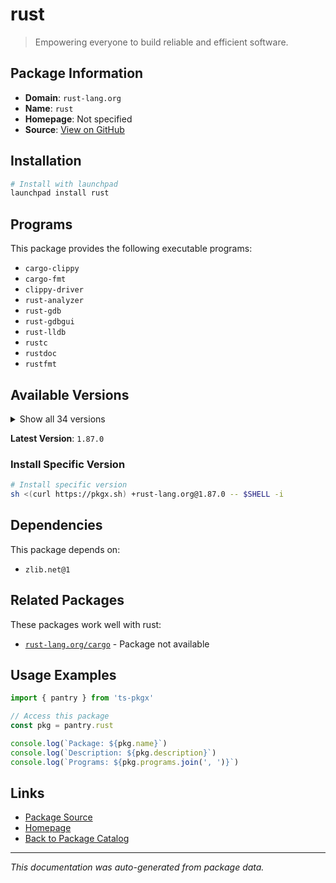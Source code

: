 # rust

> Empowering everyone to build reliable and efficient software.

## Package Information

- **Domain**: `rust-lang.org`
- **Name**: `rust`
- **Homepage**: Not specified
- **Source**: [View on GitHub](https://github.com/pkgxdev/pantry/tree/main/projects/rust-lang.org/package.yml)

## Installation

```bash
# Install with launchpad
launchpad install rust
```

## Programs

This package provides the following executable programs:

- `cargo-clippy`
- `cargo-fmt`
- `clippy-driver`
- `rust-analyzer`
- `rust-gdb`
- `rust-gdbgui`
- `rust-lldb`
- `rustc`
- `rustdoc`
- `rustfmt`

## Available Versions

<details>
<summary>Show all 34 versions</summary>

- `1.87.0`, `1.86.0`, `1.85.1`, `1.85.0`, `1.84.1`
- `1.84.0`, `1.83.0`, `1.82.0`, `1.81.0`, `1.80.1`
- `1.80.0`, `1.79.0`, `1.78.0`, `1.77.2`, `1.77.1`
- `1.77.0`, `1.76.0`, `1.75.0`, `1.74.1`, `1.74.0`
- `1.73.0`, `1.72.1`, `1.72.0`, `1.71.1`, `1.71.0`
- `1.70.0`, `1.69.0`, `1.68.2`, `1.68.1`, `1.68.0`
- `1.67.1`, `1.67.0`, `1.65.0`, `1.64.0`

</details>

**Latest Version**: `1.87.0`

### Install Specific Version

```bash
# Install specific version
sh <(curl https://pkgx.sh) +rust-lang.org@1.87.0 -- $SHELL -i
```

## Dependencies

This package depends on:

- `zlib.net@1`

## Related Packages

These packages work well with rust:

- [`rust-lang.org/cargo`](cargo/index.md) - Package not available

## Usage Examples

```typescript
import { pantry } from 'ts-pkgx'

// Access this package
const pkg = pantry.rust

console.log(`Package: ${pkg.name}`)
console.log(`Description: ${pkg.description}`)
console.log(`Programs: ${pkg.programs.join(', ')}`)
```

## Links

- [Package Source](https://github.com/pkgxdev/pantry/tree/main/projects/rust-lang.org/package.yml)
- [Homepage](#)
- [Back to Package Catalog](../../package-catalog.md)

---

*This documentation was auto-generated from package data.*

